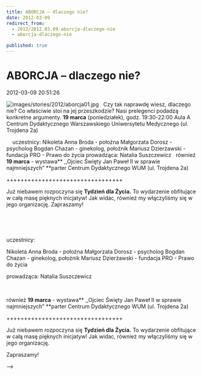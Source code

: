 ```yaml
---
title: ABORCJA – dlaczego nie?
date: 2012-03-09
redirect_from: 
  - 2012/2012.03.09-aborcja-dlaczego-nie
  - aborcja-dlaczego-nie

published: true
---
```



<!--{{json:{"created_date":"2012-03-09 20:51:26","publish_down":"0000-00-00 00:00:00","id":"1075"}}}-->
# ABORCJA – dlaczego nie?

<time>2012-03-09 20:51:26</time>



![images/stories/2012/aborcja01.jpg](images/stories/2012/aborcja01.jpg)
 
Czy tak naprawdę wiesz, dlaczego nie? Co właściwie stoi na jej przeszkodzie?
Nasi prelegenci podadzą konkretne argumenty.
**19 marca** (poniedziałek), godz. 19:30-22:00
Aula A Centrum Dydaktycznego Warszawskiego Uniwersytetu Medycznego (ul. Trojdena 2a)

<!--{{intro-break}}-->

 
 
uczestnicy:
Nikoleta Anna Broda - położna
Małgorzata Dorosz - psycholog
Bogdan Chazan - ginekolog, położnik
Mariusz Dzierżawski - fundacja PRO - Prawo do życia
prowadząca:
Natalia Suszczewicz
 
również **19 marca** - wystawa** ,,Ojciec Święty Jan Paweł II w sprawie najmniejszych”
**parter Centrum Dydaktycznego WUM (ul. Trojdena 2a)

+++++++++++++++++++++++++++++++++

Już niebawem rozpoczyna się **Tydzień dla Życia.**
To wydarzenie obfitujące w całą masę pięknych inicjatyw!
Jak widac, również my włączyliśmy się w jego organizację.
Zapraszamy!


<!--CONTENT FROM OLD SERVER (jos before 2013): 

![images/stories/2012/aborcja01.jpg](images/stories/2012/aborcja01.jpg)


 


Czy tak naprawdę wiesz, dlaczego nie? Co właściwie stoi na jej przeszkodzie?
Nasi prelegenci podadzą konkretne argumenty.


**19 marca** (poniedziałek), godz. 19:30-22:00
Aula A Centrum Dydaktycznego Warszawskiego Uniwersytetu Medycznego (ul. Trojdena 2a)


<!--{{intro-break}}-->


 


 


uczestnicy:


Nikoleta Anna Broda - położna
Małgorzata Dorosz - psycholog
Bogdan Chazan - ginekolog, położnik
Mariusz Dzierżawski - fundacja PRO - Prawo do życia


prowadząca:
Natalia Suszczewicz


 


również **19 marca** - wystawa** ,,Ojciec Święty Jan Paweł II w sprawie najmniejszych”
**parter Centrum Dydaktycznego WUM (ul. Trojdena 2a)

+++++++++++++++++++++++++++++++++

Już niebawem rozpoczyna się **Tydzień dla Życia.**
To wydarzenie obfitujące w całą masę pięknych inicjatyw!
Jak widac, również my włączyliśmy się w jego organizację.


Zapraszamy!

-->